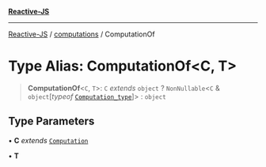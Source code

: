 [**Reactive-JS**](../../README.md)

***

[Reactive-JS](../../README.md) / [computations](../README.md) / ComputationOf

# Type Alias: ComputationOf\<C, T\>

> **ComputationOf**\<`C`, `T`\>: `C` *extends* `object` ? `NonNullable`\<`C` & `object`\[*typeof* [`Computation_type`](../variables/Computation_type.md)\]\> : `object`

## Type Parameters

• **C** *extends* [`Computation`](../interfaces/Computation.md)

• **T**

